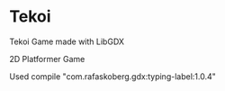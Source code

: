 # Tekoi

Tekoi Game made with LibGDX


2D Platformer Game




Used
compile "com.rafaskoberg.gdx:typing-label:1.0.4"
